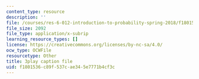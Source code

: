 ```yaml
---
content_type: resource
description: ''
file: /courses/res-6-012-introduction-to-probability-spring-2018/f1801536c89f537cae345e7771b4cf3c_wBnlmQR5Vhk.vtt
file_size: 2092
file_type: application/x-subrip
learning_resource_types: []
license: https://creativecommons.org/licenses/by-nc-sa/4.0/
ocw_type: OCWFile
resourcetype: Other
title: 3play caption file
uid: f1801536-c89f-537c-ae34-5e7771b4cf3c
---
```

